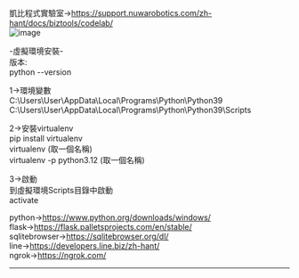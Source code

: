 凱比程式實驗室->https://support.nuwarobotics.com/zh-hant/docs/biztools/codelab/  
![image](https://github.com/miyachun/nttu2025/main/demo01.jpg)  

-虛擬環境安裝-  
版本:  
python --version  
 
1->環境變數  
C:\Users\User\AppData\Local\Programs\Python\Python39  
C:\Users\User\AppData\Local\Programs\Python\Python39\Scripts  
  
2->安裝virtualenv  
pip install virtualenv  
virtualenv (取一個名稱)  
virtualenv -p python3.12 (取一個名稱)  
  
3->啟動  
到虛擬環境Scripts目錄中啟動  
activate  
  
python->https://www.python.org/downloads/windows/  
flask->https://flask.palletsprojects.com/en/stable/  
sqlitebrowser->https://sqlitebrowser.org/dl/  
line->https://developers.line.biz/zh-hant/  
ngrok->https://ngrok.com/  

------------------------------------------------------------------------------  
